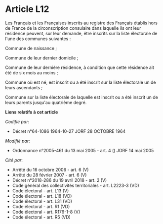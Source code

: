 # Article L12

Les Français et les Françaises inscrits au registre des Français établis hors de France de la circonscription consulaire dans
laquelle ils ont leur résidence peuvent, sur leur demande, être inscrits sur la liste électorale de l'une des communes
suivantes :

Commune de naissance ;

Commune de leur dernier domicile ;

Commune de leur dernière résidence, à condition que cette résidence ait été de six mois au moins ;

Commune où est né, est inscrit ou a été inscrit sur la liste électorale un de leurs ascendants ;

Commune sur la liste électorale de laquelle est inscrit ou a été inscrit un de leurs parents jusqu'au quatrième degré.

**Liens relatifs à cet article**

_Codifié par_:

  - Décret n°64-1086 1964-10-27 JORF 28 OCTOBRE 1964

_Modifié par_:

  - Ordonnance n°2005-461 du 13 mai 2005 - art. 4 () JORF 14 mai 2005

_Cité par_:

  - Arrêté du 16 octobre 2006 - art. 6 (V)
  - Arrêté du 28 février 2007 - art. 6 (V)
  - Décret n°2018-286 du 19 avril 2018 - art. 2 (V)
  - Code général des collectivités territoriales - art. L2223-3 (VD)
  - Code électoral - art. L13 (V)
  - Code électoral - art. L18 (VD)
  - Code électoral - art. L31 (VD)
  - Code électoral - art. R1 (VD)
  - Code électoral - art. R176-1-8 (V)
  - Code électoral - art. R5 (VD)
